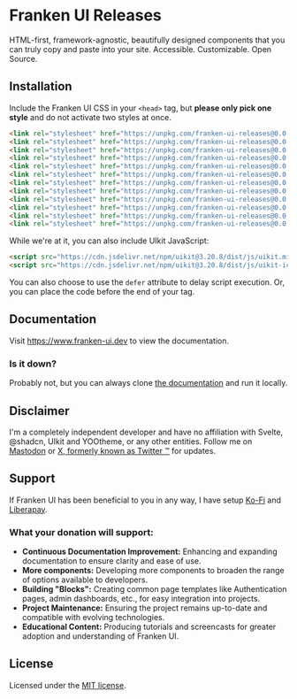 # Franken UI Releases

HTML-first, framework-agnostic, beautifully designed components that you can truly copy and paste into your site. Accessible. Customizable. Open Source.

## Installation

Include the Franken UI CSS in your `<head>` tag, but **please only pick one style** and do not activate two styles at once.

```html
<link rel="stylesheet" href="https://unpkg.com/franken-ui-releases@0.0.12/dist/default.min.css" />
<link rel="stylesheet" href="https://unpkg.com/franken-ui-releases@0.0.12/dist/slate.min.css" />
<link rel="stylesheet" href="https://unpkg.com/franken-ui-releases@0.0.12/dist/stone.min.css" />
<link rel="stylesheet" href="https://unpkg.com/franken-ui-releases@0.0.12/dist/gray.min.css" />
<link rel="stylesheet" href="https://unpkg.com/franken-ui-releases@0.0.12/dist/neutral.min.css" />
<link rel="stylesheet" href="https://unpkg.com/franken-ui-releases@0.0.12/dist/red.min.css" />
<link rel="stylesheet" href="https://unpkg.com/franken-ui-releases@0.0.12/dist/rose.min.css" />
<link rel="stylesheet" href="https://unpkg.com/franken-ui-releases@0.0.12/dist/orange.min.css" />
<link rel="stylesheet" href="https://unpkg.com/franken-ui-releases@0.0.12/dist/green.min.css" />
<link rel="stylesheet" href="https://unpkg.com/franken-ui-releases@0.0.12/dist/blue.min.css" />
<link rel="stylesheet" href="https://unpkg.com/franken-ui-releases@0.0.12/dist/yellow.min.css" />
<link rel="stylesheet" href="https://unpkg.com/franken-ui-releases@0.0.12/dist/violet.min.css" />
```

While we're at it, you can also include UIkit JavaScript:

```html
<script src="https://cdn.jsdelivr.net/npm/uikit@3.20.8/dist/js/uikit.min.js"></script>
<script src="https://cdn.jsdelivr.net/npm/uikit@3.20.8/dist/js/uikit-icons.min.js"></script>
```

You can also choose to use the `defer` attribute to delay script execution. Or, you can place the code before the end of your <body> tag.

## Documentation

Visit https://www.franken-ui.dev to view the documentation.

### Is it down?

Probably not, but you can always clone [the documentation](https://github.com/sveltecult/franken-ui-site) and run it locally.

## Disclaimer

I'm a completely independent developer and have no affiliation with Svelte, @shadcn, UIkit and YOOtheme, or any other entities. Follow me on [Mastodon](https://mas.to/@sveltecult) or [X, formerly known as Twitter &#8482;](https://twitter.com/sveltecult) for updates.

## Support

If Franken UI has been beneficial to you in any way, I have setup [Ko-Fi](https://ko-fi.com/sveltecult/) and [Liberapay](https://liberapay.com/sveltecult/).

### What your donation will support:

- **Continuous Documentation Improvement:** Enhancing and expanding documentation to ensure clarity and ease of use.
- **More components:** Developing more components to broaden the range of options available to developers.
- **Building "Blocks":** Creating common page templates like Authentication pages, admin dashboards, etc., for easy integration into projects.
- **Project Maintenance:** Ensuring the project remains up-to-date and compatible with evolving technologies.
- **Educational Content:** Producing tutorials and screencasts for greater adoption and understanding of Franken UI.

## License

Licensed under the [MIT license](https://github.com/sveltecult/franken-ui-releases/blob/master/LICENSE.md).